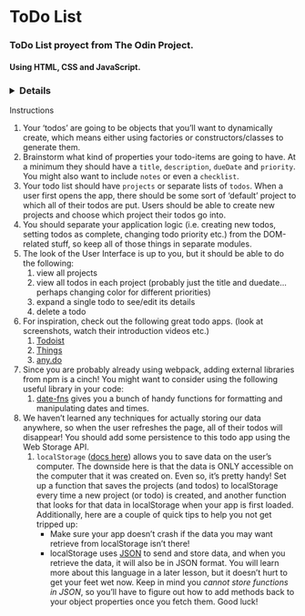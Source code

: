 # ToDo List

### ToDo List proyect from The Odin Project.

#### Using HTML, CSS and JavaScript.

### <details Instructions>
<summany>Instructions</summary >

<ol>
<li>Your ‘todos’ are going to be objects that you’ll want to dynamically create, which means either using factories or constructors/classes to generate them.</li>
<li>Brainstorm what kind of properties your todo-items are going to have. At a minimum they should have a <code>title</code>, <code>description</code>, <code>dueDate</code> and <code>priority</code>.  You might also want to include <code>notes</code>  or even a <code>checklist</code>.</li>
<li>Your todo list should have <code>projects</code> or separate lists of <code>todos</code>.  When a user first opens the app, there should be some sort of ‘default’ project to which all of their todos are put.  Users should be able to create new projects and choose which project their todos go into.</li>
<li>You should separate your application logic (i.e. creating new todos, setting todos as complete, changing todo priority etc.) from the DOM-related stuff, so keep all of those things in separate modules.</li>
<li>The look of the User Interface is up to you, but it should be able to do the following:
<ol>
    <li>view all projects</li>
    <li>view all todos in each project (probably just the title and duedate… perhaps changing color for different priorities)</li>
    <li>expand a single todo to see/edit its details</li>
    <li>delete a todo</li>
</ol>
</li>
<li>For inspiration, check out the following great todo apps. (look at screenshots, watch their introduction videos etc.)
<ol>
    <li><a href="https://en.todoist.com/" target="_blank" rel="noopener noreferrer">Todoist</a></li>
    <li><a href="https://culturedcode.com/things/" target="_blank" rel="noopener noreferrer">Things</a></li>
    <li><a href="https://www.any.do/" target="_blank" rel="noopener noreferrer">any.do</a></li>
</ol>
</li>
<li>Since you are probably already using webpack, adding external libraries from npm is a cinch!  You might want to consider using the following useful library in your code:
<ol>
    <li><a href="https://github.com/date-fns/date-fns" target="_blank" rel="noopener noreferrer">date-fns</a> gives you a bunch of handy functions for formatting and manipulating dates and times.</li>
</ol>
</li>
<li>We haven’t learned any techniques for actually storing our data anywhere, so when the user refreshes the page, all of their todos will disappear! You should add some persistence to this todo app using the Web Storage API.
<ol>
    <li><code>localStorage</code> (<a href="https://developer.mozilla.org/en-US/docs/Web/API/Web_Storage_API/Using_the_Web_Storage_API" target="_blank" rel="noopener noreferrer">docs here</a>) allows you to save data on the user’s computer. The downside here is that the data is ONLY accessible on the computer that it was created on. Even so, it’s pretty handy! Set up a function that saves the projects (and todos) to localStorage every time a new project (or todo) is created, and another function that looks for that data in localStorage when your app is first loaded. Additionally, here are a couple of quick tips to help you not get tripped up:
    <ul>
        <li>Make sure your app doesn’t crash if the data you may want retrieve from localStorage isn’t there!</li>
        <li>localStorage uses <a href="https://developer.mozilla.org/en-US/docs/Web/JavaScript/Reference/Global_Objects/JSON" target="_blank" rel="noopener noreferrer">JSON</a> to send and store data, and when you retrieve the data, it will also be in JSON format. You will learn more about this language in a later lesson, but it doesn’t hurt to get your feet wet now. Keep in mind you <em>cannot store functions in JSON</em>, so you’ll have to figure out how to add methods back to your object properties once you fetch them. Good luck!</li>
    </ul>
    </li>
</ol>
</li>
</ol>

  
</details>